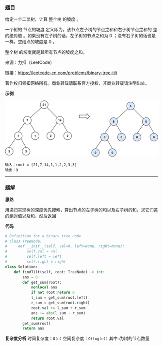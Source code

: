 ### 题目
给定一个二叉树，计算 整个树 的坡度 。

一个树的 节点的坡度 定义即为，该节点左子树的节点之和和右子树节点之和的 差的绝对值 。如果没有左子树的话，左子树的节点之和为 0 ；没有右子树的话也是一样。空结点的坡度是 0 。

整个树 的坡度就是其所有节点的坡度之和。

来源：力扣（LeetCode）

链接：https://leetcode-cn.com/problems/binary-tree-tilt

著作权归领扣网络所有。商业转载请联系官方授权，非商业转载请注明出处。

**示例**

<img src="..\pic\563.二叉树的坡度.jpg" style="zoom:50%;" />

```
输入：root = [21,7,14,1,1,2,2,3,3]
输出：9
```

------------

### 题解

**思路**

用递归实现树的深度优先搜索，算出节点的左子树的和以及右子树的和，求它们差的绝对值以及和，然后返回

**代码**

```python
# Definition for a binary tree node.
# class TreeNode:
#     def __init__(self, val=0, left=None, right=None):
#         self.val = val
#         self.left = left
#         self.right = right
class Solution:
    def findTilt(self, root: TreeNode) -> int:
        ans = 0
        def get_sum(root):
            nonlocal ans
            if not root:return 0
            l_sum = get_sum(root.left)
            r_sum = get_sum(root.right)
            root.val += l_sum + r_sum
            ans += abs(l_sum - r_sum)
            return root.val
        get_sum(root)
        return ans
```
**复杂度分析**
时间复杂度：`O(n)`
空间复杂度：`O(log(n))`
其中`n`为树的节点数量

